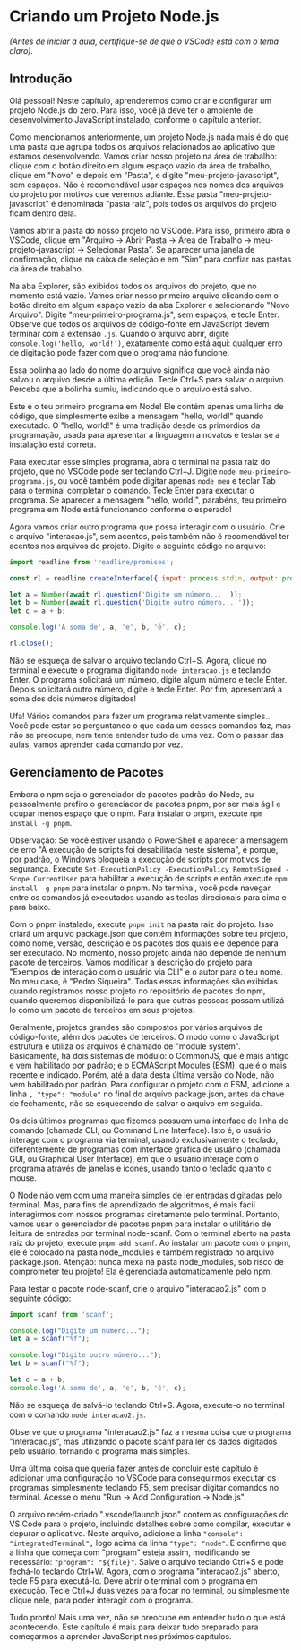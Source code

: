 # Criando um Projeto Node.js

_(Antes de iniciar a aula, certifique-se de que o VSCode está com o tema claro)._

## Introdução

Olá pessoal! Neste capítulo, aprenderemos como criar e configurar um projeto Node.js do zero. Para isso, você já deve ter o ambiente de desenvolvimento JavaScript instalado, conforme o capítulo anterior.

Como mencionamos anteriormente, um projeto Node.js nada mais é do que uma pasta que agrupa todos os arquivos relacionados ao aplicativo que estamos desenvolvendo. Vamos criar nosso projeto na área de trabalho: clique com o botão direito em algum espaço vazio da área de trabalho, clique em "Novo" e depois em "Pasta", e digite "meu-projeto-javascript", sem espaços. Não é recomendável usar espaços nos nomes dos arquivos do projeto por motivos que veremos adiante. Essa pasta "meu-projeto-javascript" é denominada "pasta raiz", pois todos os arquivos do projeto ficam dentro dela.

Vamos abrir a pasta do nosso projeto no VSCode. Para isso, primeiro abra o VSCode, clique em "Arquivo → Abrir Pasta → Área de Trabalho → meu-projeto-javascript → Selecionar Pasta". Se aparecer uma janela de confirmação, clique na caixa de seleção e em "Sim" para confiar nas pastas da área de trabalho.

Na aba Explorer, são exibidos todos os arquivos do projeto, que no momento está vazio. Vamos criar nosso primeiro arquivo clicando com o botão direito em algum espaço vazio da aba Explorer e selecionando "Novo Arquivo". Digite "meu-primeiro-programa.js", sem espaços, e tecle Enter. Observe que todos os arquivos de código-fonte em JavaScript devem terminar com a extensão `.js`. Quando o arquivo abrir, digite `console.log('hello, world!')`, exatamente como está aqui: qualquer erro de digitação pode fazer com que o programa não funcione.

Essa bolinha ao lado do nome do arquivo significa que você ainda não salvou o arquivo desde a última edição. Tecle Ctrl+S para salvar o arquivo. Perceba que a bolinha sumiu, indicando que o arquivo está salvo.

Este é o teu primeiro programa em Node! Ele contém apenas uma linha de código, que simplesmente exibe a mensagem "hello, world!" quando executado. O "hello, world!" é uma tradição desde os primórdios da programação, usada para apresentar a linguagem a novatos e testar se a instalação está correta.

Para executar esse simples programa, abra o terminal na pasta raiz do projeto, que no VSCode pode ser teclando Ctrl+J. Digite `node meu-primeiro-programa.js`, ou você também pode digitar apenas `node meu` e teclar Tab para o terminal completar o comando. Tecle Enter para executar o programa. Se aparecer a mensagem "hello, world!", parabéns, teu primeiro programa em Node está funcionando conforme o esperado!

Agora vamos criar outro programa que possa interagir com o usuário. Crie o arquivo "interacao.js", sem acentos, pois também não é recomendável ter acentos nos arquivos do projeto. Digite o seguinte código no arquivo:

```javascript
import readline from 'readline/promises';

const rl = readline.createInterface({ input: process.stdin, output: process.stdout });

let a = Number(await rl.question('Digite um número... '));
let b = Number(await rl.question('Digite outro número... '));
let c = a + b;

console.log('A soma de', a, 'e', b, 'é', c);

rl.close();
```

Não se esqueça de salvar o arquivo teclando Ctrl+S. Agora, clique no terminal e execute o programa digitando `node interacao.js` e teclando Enter. O programa solicitará um número, digite algum número e tecle Enter. Depois solicitará outro número, digite e tecle Enter. Por fim, apresentará a soma dos dois números digitados!

Ufa! Vários comandos para fazer um programa relativamente simples... Você pode estar se perguntando o que cada um desses comandos faz, mas não se preocupe, nem tente entender tudo de uma vez. Com o passar das aulas, vamos aprender cada comando por vez.

## Gerenciamento de Pacotes

Embora o npm seja o gerenciador de pacotes padrão do Node, eu pessoalmente prefiro o gerenciador de pacotes pnpm, por ser mais ágil e ocupar menos espaço que o npm. Para instalar o pnpm, execute `npm install -g pnpm`.

Observação: Se você estiver usando o PowerShell e aparecer a mensagem de erro "A execução de scripts foi desabilitada neste sistema", é porque, por padrão, o Windows bloqueia a execução de scripts por motivos de segurança. Execute `Set-ExecutionPolicy -ExecutionPolicy RemoteSigned -Scope CurrentUser` para habilitar a execução de scripts e então execute `npm install -g pnpm` para instalar o pnpm. No terminal, você pode navegar entre os comandos já executados usando as teclas direcionais para cima e para baixo.

Com o pnpm instalado, execute `pnpm init` na pasta raiz do projeto. Isso criará um arquivo package.json que contém informações sobre teu projeto, como nome, versão, descrição e os pacotes dos quais ele depende para ser executado. No momento, nosso projeto ainda não depende de nenhum pacote de terceiros. Vamos modificar a descrição do projeto para "Exemplos de interação com o usuário via CLI" e o autor para o teu nome. No meu caso, é "Pedro Siqueira". Todas essas informações são exibidas quando registramos nosso projeto no repositório de pacotes do npm, quando queremos disponibilizá-lo para que outras pessoas possam utilizá-lo como um pacote de terceiros em seus projetos.

Geralmente, projetos grandes são compostos por vários arquivos de código-fonte, além dos pacotes de terceiros. O modo como o JavaScript estrutura e utiliza os arquivos é chamado de "module system". Basicamente, há dois sistemas de módulo: o CommonJS, que é mais antigo e vem habilitado por padrão; e o ECMAScript Modules (ESM), que é o mais recente e indicado. Porém, até a data desta última versão do Node, não vem habilitado por padrão. Para configurar o projeto com o ESM, adicione a linha `, "type": "module"` no final do arquivo package.json, antes da chave de fechamento, não se esquecendo de salvar o arquivo em seguida.

Os dois últimos programas que fizemos possuem uma interface de linha de comando (chamada CLI, ou Command Line Interface). Isto é, o usuário interage com o programa via terminal, usando exclusivamente o teclado, diferentemente de programas com interface gráfica de usuário (chamada GUI, ou Graphical User Interface), em que o usuário interage com o programa através de janelas e ícones, usando tanto o teclado quanto o mouse.

O Node não vem com uma maneira simples de ler entradas digitadas pelo terminal. Mas, para fins de aprendizado de algoritmos, é mais fácil interagirmos com nossos programas diretamente pelo terminal. Portanto, vamos usar o gerenciador de pacotes pnpm para instalar o utilitário de leitura de entradas por terminal node-scanf. Com o terminal aberto na pasta raiz do projeto, execute `pnpm add scanf`. Ao instalar um pacote com o pnpm, ele é colocado na pasta node_modules e também registrado no arquivo package.json. Atenção: nunca mexa na pasta node_modules, sob risco de comprometer teu projeto! Ela é gerenciada automaticamente pelo npm.

Para testar o pacote node-scanf, crie o arquivo "interacao2.js" com o seguinte código:

```javascript
import scanf from 'scanf';

console.log("Digite um número...");
let a = scanf("%f");

console.log("Digite outro número...");
let b = scanf("%f");

let c = a + b;
console.log('A soma de', a, 'e', b, 'é', c);
```

Não se esqueça de salvá-lo teclando Ctrl+S. Agora, execute-o no terminal com o comando `node interacao2.js`.

Observe que o programa "interacao2.js" faz a mesma coisa que o programa "interacao.js", mas utilizando o pacote scanf para ler os dados digitados pelo usuário, tornando o programa mais simples.

Uma última coisa que queria fazer antes de concluir este capítulo é adicionar uma configuração no VSCode para conseguirmos executar os programas simplesmente teclando F5, sem precisar digitar comandos no terminal. Acesse o menu "Run → Add Configuration → Node.js".

O arquivo recém-criado ".vscode/launch.json" contém as configurações do VS Code para o projeto, incluindo detalhes sobre como compilar, executar e depurar o aplicativo. Neste arquivo, adicione a linha `"console": "integratedTerminal",` logo acima da linha `"type": "node"`. E confirme que a linha que começa com "program" esteja assim, modificando se necessário: `"program": "${file}"`. Salve o arquivo teclando Ctrl+S e pode fechá-lo teclando Ctrl+W. Agora, com o programa "interacao2.js" aberto, tecle F5 para executá-lo. Deve abrir o terminal com o programa em execução. Tecle Ctrl+J duas vezes para focar no terminal, ou simplesmente clique nele, para poder interagir com o programa.

Tudo pronto! Mais uma vez, não se preocupe em entender tudo o que está acontecendo. Este capítulo é mais para deixar tudo preparado para começarmos a aprender JavaScript nos próximos capítulos.
